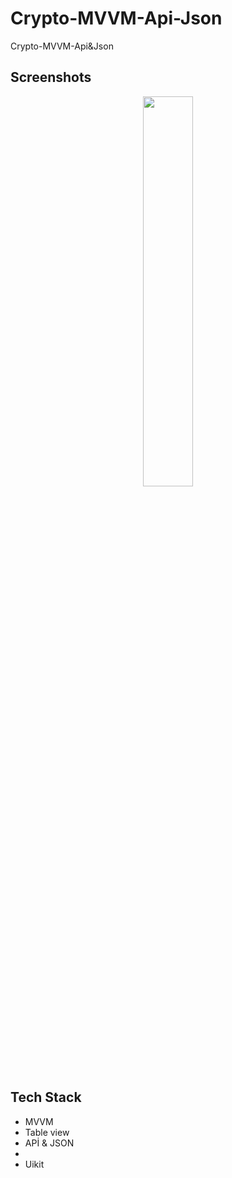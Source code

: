 # Crypto-MVVM-Api-Json
Crypto-MVVM-Api&amp;Json

## Screenshots

<p align="center">


<img src="https://user-images.githubusercontent.com/76595188/211741285-edce6ab0-ea41-4c13-ad54-ee7d6e11be16.png" width="40%" /> 

</p>



## Tech Stack


- MVVM 
- Table view 
- APİ & JSON
- 
- Uikit
